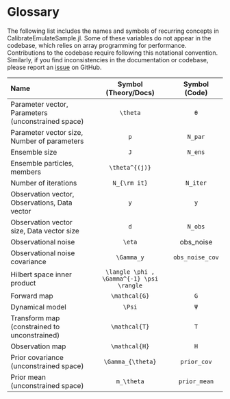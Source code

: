 # Glossary

The following list includes the names and symbols of recurring concepts in
CalibrateEmulateSample.jl. Some of these variables do not appear in the codebase,
which relies on array programming for performance.  Contributions to the codebase
require following this notational convention. Similarly, if you find inconsistencies
in the documentation or codebase, please report an [issue](https://github.com/CliMA/CalibrateEmulateSample.jl/issues)
on GitHub.

| Name        | Symbol (Theory/Docs) | Symbol (Code)    |
| :---        |    :----:            |    :----:     |
| Parameter vector, Parameters (unconstrained space) | ``\theta``  | `θ` |
| Parameter vector size, Number of parameters  | ``p``  | `N_par` |
| Ensemble size  | ``J``  | `N_ens` |
| Ensemble particles, members  | ``\theta^{(j)}``  | |
| Number of iterations  | ``N_{\rm it}``  | `N_iter` |
| Observation vector, Observations, Data vector  | ``y``  | `y` |
| Observation vector size, Data vector size  | ``d``  | `N_obs` |
| Observational noise | ``\eta``  | obs_noise |
| Observational noise covariance | ``\Gamma_y``  | `obs_noise_cov` |
| Hilbert space inner product | ``\langle \phi , \Gamma^{-1} \psi \rangle`` | |
| Forward map | ``\mathcal{G}``  | `G` |
| Dynamical model | ``\Psi``  | `Ψ` |
| Transform map (constrained to unconstrained) | ``\mathcal{T}``  | `T` |
| Observation map | ``\mathcal{H}``  | `H` |
| Prior covariance (unconstrained space) | ``\Gamma_{\theta}``  | `prior_cov` |
| Prior mean (unconstrained space) | ``m_\theta``  | `prior_mean` |
